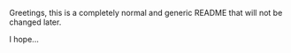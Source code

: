 Greetings, this is a completely normal and generic README that will not be changed later.



I hope...
